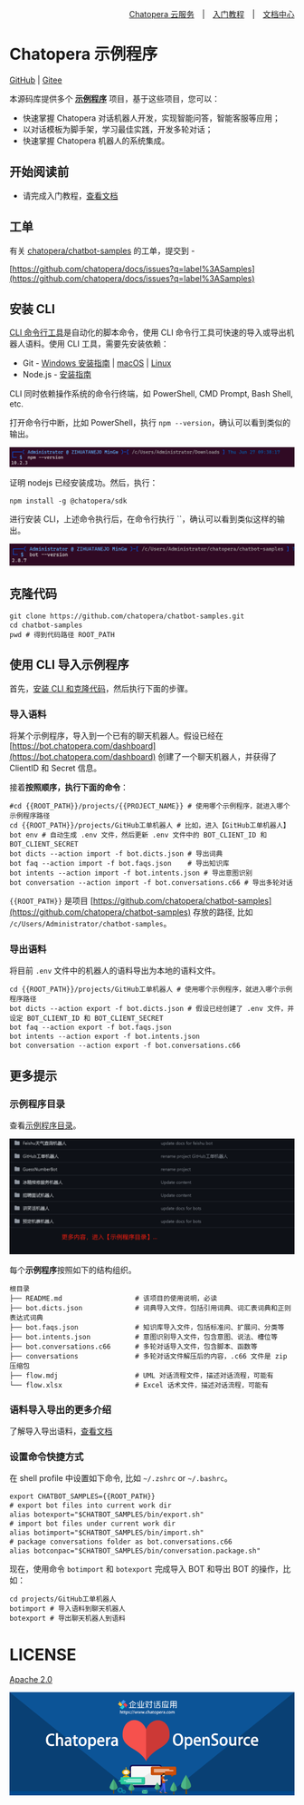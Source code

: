 <div align=right>

[Chatopera 云服务](https://bot.chatopera.com/)　|　[入门教程](https://docs.chatopera.com/products/chatbot-platform/tutorials/index.html)　|　[文档中心](https://docs.chatopera.com/index.html)

</div>

# Chatopera 示例程序

[GitHub](https://github.com/chatopera/chatbot-samples/) | [Gitee](https://gitee.com/chatopera/chatbot-samples)

本源码库提供多个 [**示例程序**](./projects/) 项目，基于这些项目，您可以：

- 快速掌握 Chatopera 对话机器人开发，实现智能问答，智能客服等应用；
- 以对话模板为脚手架，学习最佳实践，开发多轮对话；
- 快速掌握 Chatopera 机器人的系统集成。

## 开始阅读前

* 请完成入门教程，[查看文档](https://docs.chatopera.com/products/chatbot-platform/tutorials/index.html)

## 工单

有关 [chatopera/chatbot-samples](https://github.com/chatopera/chatbot-samples) 的工单，提交到 -

[https://github.com/chatopera/docs/issues?q=label%3ASamples](https://github.com/chatopera/docs/issues?q=label%3ASamples)

## 安装 CLI

[CLI 命令行工具](https://docs.chatopera.com/products/chatbot-platform/references/cli.html)是自动化的脚本命令，使用 CLI 命令行工具可快速的导入或导出机器人语料。使用 CLI 工具，需要先安装依赖：

* Git - [Windows 安装指南](https://gitforwindows.org/) | [macOS](https://git-scm.com/download/mac) | [Linux](https://git-scm.com/downloads)
* Node.js - [安装指南](https://nodejs.org/zh-cn)

CLI 同时依赖操作系统的命令行终端，如 PowerShell, CMD Prompt, Bash Shell, etc.

打开命令行中断，比如 PowerShell，执行 `npm --version`，确认可以看到类似的输出。

![Alt text](assets/images/screenshot_20240627135527.png)

证明 nodejs 已经安装成功。然后，执行：

```
npm install -g @chatopera/sdk
```

进行安装 CLI，上述命令执行后，在命令行执行 ``，确认可以看到类似这样的输出。

![Alt text](assets/images/screenshot_20240627135732.png)

## 克隆代码

```
git clone https://github.com/chatopera/chatbot-samples.git
cd chatbot-samples
pwd # 得到代码路径 ROOT_PATH
```

## 使用 CLI 导入示例程序

首先，[安装 CLI 和克隆代码](https://github.com/chatopera/chatbot-samples?tab=readme-ov-file#%E5%AE%89%E8%A3%85-cli)，然后执行下面的步骤。

### 导入语料
将某个示例程序，导入到一个已有的聊天机器人。假设已经在 [https://bot.chatopera.com/dashboard](https://bot.chatopera.com/dashboard) 创建了一个聊天机器人，并获得了 ClientID 和 Secret 信息。 

接着**按照顺序，执行下面的命令**：

```
#cd {{ROOT_PATH}}/projects/{{PROJECT_NAME}} # 使用哪个示例程序，就进入哪个示例程序路径
cd {{ROOT_PATH}}/projects/GitHub工单机器人 # 比如，进入【GitHub工单机器人】 
bot env # 自动生成 .env 文件，然后更新 .env 文件中的 BOT_CLIENT_ID 和 BOT_CLIENT_SECRET
bot dicts --action import -f bot.dicts.json # 导出词典
bot faq --action import -f bot.faqs.json    # 导出知识库
bot intents --action import -f bot.intents.json # 导出意图识别
bot conversation --action import -f bot.conversations.c66 # 导出多轮对话
```

`{{ROOT_PATH}}` 是项目 [https://github.com/chatopera/chatbot-samples](https://github.com/chatopera/chatbot-samples) 存放的路径, 比如 `/c/Users/Administrator/chatbot-samples`。


### 导出语料
将目前 `.env` 文件中的机器人的语料导出为本地的语料文件。

```
cd {{ROOT_PATH}}/projects/GitHub工单机器人 # 使用哪个示例程序，就进入哪个示例程序路径
bot dicts --action export -f bot.dicts.json # 假设已经创建了 .env 文件，并设定 BOT_CLIENT_ID 和 BOT_CLIENT_SECRET
bot faq --action export -f bot.faqs.json
bot intents --action export -f bot.intents.json
bot conversation --action export -f bot.conversations.c66
```

## 更多提示

### 示例程序目录

查看[示例程序目录](./projects)。

[![Alt text](assets/images/screenshot_20240620093658.png)](./projects)

每个**示例程序**按照如下的结构组织。

```
根目录
├── README.md                  # 该项目的使用说明，必读
├── bot.dicts.json             # 词典导入文件，包括引用词典、词汇表词典和正则表达式词典
├── bot.faqs.json              # 知识库导入文件，包括标准问、扩展问、分类等
├── bot.intents.json           # 意图识别导入文件，包含意图、说法、槽位等
├── bot.conversations.c66      # 多轮对话导入文件，包含脚本、函数等
├── conversations              # 多轮对话文件解压后的内容，.c66 文件是 zip 压缩包
├── flow.mdj                   # UML 对话流程文件，描述对话流程，可能有
└── flow.xlsx                  # Excel 话术文件，描述对话流程，可能有
```

### 语料导入导出的更多介绍

了解导入导出语料，[查看文档](https://docs.chatopera.com/products/chatbot-platform/howto-guides/integration/cli-export-import.html)

### 设置命令快捷方式

在 shell profile 中设置如下命令, 比如 `~/.zshrc` or `~/.bashrc`。

```
export CHATBOT_SAMPLES={{ROOT_PATH}}
# export bot files into current work dir
alias botexport="$CHATBOT_SAMPLES/bin/export.sh"
# import bot files under current work dir
alias botimport="$CHATBOT_SAMPLES/bin/import.sh"
# package conversations folder as bot.conversations.c66
alias botconpac="$CHATBOT_SAMPLES/bin/conversation.package.sh"
```

现在，使用命令 `botimport` 和 `botexport` 完成导入 BOT 和导出 BOT 的操作，比如：

```
cd projects/GitHub工单机器人
botimport # 导入语料到聊天机器人
botexport # 导出聊天机器人到语料
```

# LICENSE

[Apache 2.0](./LICENSE)

[![chatoper banner][co-banner-image]][co-url]

[co-banner-image]: ./assets/8.png
[co-url]: https://www.chatopera.com
